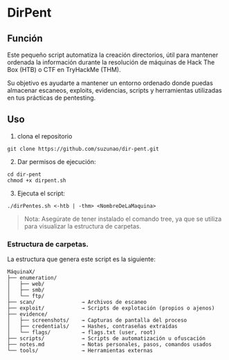 # DirPent

## Función

Este pequeño script automatiza la creación directorios, útil para mantener ordenada la información durante la resolución de máquinas de Hack The Box (HTB) o CTF en TryHackMe (THM).

Su objetivo es ayudarte a mantener un entorno ordenado donde puedas almacenar escaneos, exploits, evidencias, scripts y herramientas utilizadas en tus prácticas de pentesting.

## Uso  

1. clona el repositorio 

```
git clone https://github.com/suzunao/dir-pent.git
```

2. Dar permisos de ejecución:

```
cd dir-pent
chmod +x dirpent.sh 
```
3. Ejecuta el script:

```
./dirPentes.sh <-htb | -thm> <NombreDeLaMaquina>
```

>Nota: Asegúrate de tener instalado el comando tree, ya que se utiliza para visualizar la estructura de carpetas.

### Estructura de carpetas.

La estructura que genera este script es la siguiente:

```
MáquinaX/
├── enumeration/
│   ├── web/
│   ├── smb/
│   └── ftp/
├── scan/               → Archivos de escaneo
├── exploit/            → Scripts de explotación (propios o ajenos)
├── evidence/
│   ├── screenshots/    → Capturas de pantalla del proceso
│   ├── credentials/    → Hashes, contraseñas extraídas
│   └── flags/          → flags.txt (user, root)
├── scripts/            → Scripts de automatización u ofuscación
├── notes.md            → Notas personales, pasos, comandos usados
└── tools/              → Herramientas externas
```




